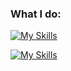 ### What I do:
[![My Skills](https://skillicons.dev/icons?i=react,ts,sass,java,kotlin,mssql&perline=6)](https://skillicons.dev)

[![My Skills](https://skillicons.dev/icons?i=idea,vscode,mongodb,postman,figma,next&perline=6)](https://skillicons.dev)

<!--[![Top Langs](https://github-readme-stats.vercel.app/api/top-langs/?username=phuoc&theme=onedark)](https://github.com/anuraghazra/github-readme-stats)>


